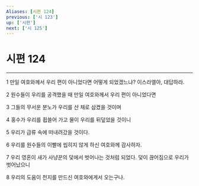 ```yaml
---
Aliases: [시편 124]
previous: ['시 123']
up: ['시편']
next: ['시 125']
---
```

# 시편 124

***


1 만일 여호와께서 우리 편이 아니었다면 어떻게 되었겠느냐? 이스라엘아, 대답하라. 

2 원수들이 우리를 공격했을 때 만일 여호와께서 우리 편이 아니었다면 

3 그들의 무서운 분노가 우리를 산 채로 삼켰을 것이며 

4 홍수가 우리를 휩쓸어 가고 물이 우리를 뒤덮었을 것이니 

5 우리가 급류 속에 떠내려갔을 것이다. 

6 우리를 원수들의 이빨에 씹히지 않게 하신 여호와께 감사하자. 

7 우리 영혼이 새가 사냥꾼의 덫에서 벗어나는 것처럼 되었다. 덫이 끊어짐으로 우리가 벗어났으니 

8 우리의 도움이 천지를 만드신 여호와에게서 오는구나.
